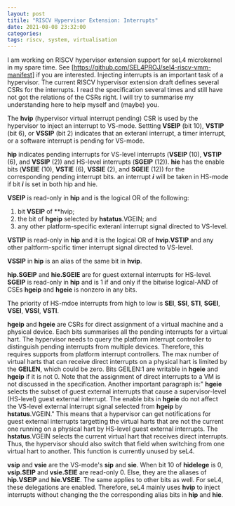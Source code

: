 ```yaml
---
layout: post
titile: "RISCV Hypervisor Extension: Interrupts"
date: 2021-08-08 23:32:00
categories:
tags: riscv, system, virtualisation
---
```


I am working on RISCV hypervisor extension support for seL4 microkernel in my spare time. See [https://github.com/SEL4PROJ/sel4-riscv-vmm-manifest]
if you are interested.
Injecting interrupts is an important task of a hypervisor. The current RISCV hypervisor extension draft defines several CSRs for the interrupts.
I read the specification several times and still have not got the relations of the CSRs right. I will try to summarise my understanding here to
help myself and (maybe) you.

The **hvip** (hypervisor virtual interrupt pending) CSR is used by the hypervisor to inject an interrupt to VS-mode. Settting **VSEIP** (bit 10),
**VSTIP** (bit 6), or **VSSIP** (bit 2) indicates that an exteranl interrupt, a timer interrupt, or a software interrupt is pending for VS-mode.

**hip** indicates pending interrupts for VS-level interrupts (**VSEIP** (10), **VSTIP** (6), and **VSSIP** (2)) and HS-level interrupts (**SGEIP** (12)).
**hie** has the enable bits (**VSEIE** (10), **VSTIE** (6), **VSSIE** (2), and **SGEIE** (12)) for the corresponding pending interrupt bits. an interrupt
***i*** will be taken in HS-mode if bit ***i*** is set in both hip and hie.

**VSEIP** is read-only in **hip** and is the logical OR of the following:
1. bit **VSEIP** of **hvip;
2. the bit of **hgeip** selected by **hstatus**.VGEIN; and
3. any other platform-specific exteranl interrupt signal directed to VS-level.

**VSTIP** is read-only in **hip** and it is the logical OR of **hvip**.**VSTIP** and any other paltform-spcific timer interrupt signal directed to VS-level.

**VSSIP** in **hip** is an alias of the same bit in **hvip**.

**hip.SGEIP** and **hie.SGEIE** are for guest external interrupts for HS-level. **SGEIP** is read-only in **hip** and is 1 if and only if the bitwise
logical-AND of CSEs **hgeip** and **hgeie** is nonzero in any bits.

The priority of HS-mdoe interrupts from high to low is **SEI**, **SSI**, **STI**, **SGEI**, **VSEI**, **VSSI**, **VSTI**.

**hgeip** and **hgeie** are CSRs for direct assignment of a virtual machine and a physical device. Each bits summarises all the pending interrupts
for a virtual hart. The hypervisor needs to query the platform interrupt controller to distinguish pending interrupts from multiple devices. Therefore,
this requires supports from platform interrupt controllers. The max number of virtual harts that can receive direct interrupts on a physical hart is
limited by the **GEILEN**, which could be zero. Bits GEILEN:1 are writable in **hgeie** and **hgeip** if it is not 0. Note that the assignment of
direct interrupts to a VM is not discussed in the specification. Another important paragraph is:" **hgeie** selects the subset of guest external
interrupts that cause a supervisor-level (HS-level) guest external interrupt. The enable bits in **hgeie** do not affect the VS-level external
interrupt signal selected from **hgeip** by **hstatus**.VGEIN." This means that a hypervisor can get notifications for guest external interrupts
targetting the virtual harts that are not the current one running on a physical hart by HS-level guest external interrupts. The **hstatus**.VGEIN
selects the current virtual hart that receives direct interrupts. Thus, the hypervisor should also switch that field when switching from one
virtual hart to another. This function is currently unused by seL4.

**vsip** and **vsie** are the VS-mode's **sip** and **sie**. When bit 10 of **hidelege** is 0, **vsip.SEIP** and **vsie.SEIE** are read-only 0. Else,
they are the aliases of **hip.VSEIP** and **hie.VSEIE**. The same applies to other bits as well. For seL4, these delegations are enabled. Therefore,
seL4 mainly uses **hvip** to inject interrupts without changing the the corresponding alias bits in **hip** and **hie**.





